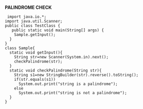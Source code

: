 **PALINDROME CHECK**

     import java.io.*;
    import java.util.Scanner;
    public class TestClass {
       public static void main(String[] args) { 
        Sample.getInput();
      }
    }
    class Sample{
      static void getInput(){
        String str=new Scanner(System.in).next();
        checkPalindrome(str);
      }
      static void checkPalindrome(String str){
        String s1=new StringBuilder(str).reverse().toString();
        if(str.equals(s1))
          System.out.print("string is a palindrome");
        else
          System.out.print("string is not a palindrome");
      }
    }
